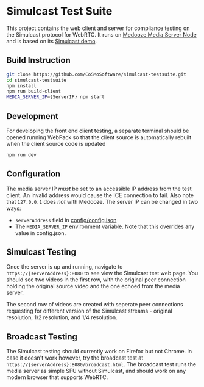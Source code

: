 # Simulcast Test Suite

This project contains the web client and server for compliance testing on
the Simulcast protocol for WebRTC. It runs on
[Medooze Media Server Node](https://github.com/medooze/media-server-node)
and is based on its [Simulcast demo](https://github.com/medooze/media-server-demo-node).

## Build Instruction

```bash
git clone https://github.com/CoSMoSoftware/simulcast-testsuite.git
cd simulcast-testsuite
npm install
npm run build-client
MEDIA_SERVER_IP={ServerIP} npm start
```

## Development

For developing the front end client testing, a separate terminal should
be opened running WebPack so that the client source is automatically
rebuilt when the client source code is updated

```bash
npm run dev
```

## Configuration

The media server IP _must_ be set to an accessible IP address from the test
client. An invalid address would cause the ICE connection to fail. Also note
that `127.0.0.1` does _not_ with Medooze. The server IP can be changed in
two ways:

  - `serverAddress` field in [config/config.json](config/config.json)
  - The `MEDIA_SERVER_IP` environment variable. Note that this overrides
    any value in config.json.

## Simulcast Testing

Once the server is up and running, navigate to `https://{serverAddress}:8080`
to see view the Simulcast test web page. You should see two videos in the first
row, with the original peer connection holding the original source video
and the one echoed from the media server.

The second row of videos are created with seperate peer connections requesting
for different version of the Simulcast streams - original resolution, 1/2
resolution, and 1/4 resolution.

## Broadcast Testing

The Simulcast testing should currently work on Firefox but not Chrome. In case
it doesn't work however, try the broadcast test at
`https://{serverAddress}:8080/broadcast.html`. The broadcast test runs the
media server as simple SFU without Simulcast, and should work on any modern
browser that supports WebRTC.
